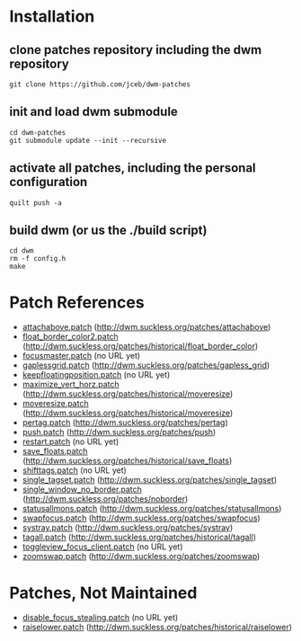 # Installation

## clone patches repository including the dwm repository

    git clone https://github.com/jceb/dwm-patches

## init and load dwm submodule

    cd dwm-patches
    git submodule update --init --recursive

## activate all patches, including the personal configuration

    quilt push -a

## build dwm (or us the ./build script)

    cd dwm
    rm -f config.h
    make

# Patch References

* [attachabove.patch](patches/attachabove.patch)                         (http://dwm.suckless.org/patches/attachabove)
* [float_border_color2.patch](patches/float_border_color2.patch)         (http://dwm.suckless.org/patches/historical/float_border_color)
* [focusmaster.patch](patches/focusmaster.patch)                         (no URL yet)
* [gaplessgrid.patch](patches/gaplessgrid.patch)                         (http://dwm.suckless.org/patches/gapless_grid)
* [keepfloatingposition.patch](patches/keepfloatingposition.patch)       (no URL yet)
* [maximize_vert_horz.patch](patches/maximize_vert_horz.patch)           (http://dwm.suckless.org/patches/historical/moveresize)
* [moveresize.patch](patches/moveresize.patch)                           (http://dwm.suckless.org/patches/historical/moveresize)
* [pertag.patch](patches/pertag.patch)                                   (http://dwm.suckless.org/patches/pertag)
* [push.patch](patches/push.patch)                                       (http://dwm.suckless.org/patches/push)
* [restart.patch](patches/restart.patch)                                 (no URL yet)
* [save_floats.patch](patches/save_floats.patch)                         (http://dwm.suckless.org/patches/historical/save_floats)
* [shifttags.patch](patches/shifttags.patch)                             (no URL yet)
* [single_tagset.patch](patches/single_tagset.patch)                     (http://dwm.suckless.org/patches/single_tagset)
* [single_window_no_border.patch](patches/single_window_no_border.patch) (http://dwm.suckless.org/patches/noborder)
* [statusallmons.patch](patches/statusallmons.patch)                     (http://dwm.suckless.org/patches/statusallmons)
* [swapfocus.patch](patches/swapfocus.patch)                             (http://dwm.suckless.org/patches/swapfocus)
* [systray.patch](patches/systray.patch)                                 (http://dwm.suckless.org/patches/systray)
* [tagall.patch](patches/tagall.patch)                                   (http://dwm.suckless.org/patches/historical/tagall)
* [toggleview_focus_client.patch](patches/toggleview_focus_client.patch) (no URL yet)
* [zoomswap.patch](patches/zoomswap.patch)                               (http://dwm.suckless.org/patches/zoomswap)

# Patches, Not Maintained

* [disable_focus_stealing.patch](patches/disable_focus_stealing.patch)   (no URL yet)
* [raiselower.patch](patches/raiselower.patch)                           (http://dwm.suckless.org/patches/historical/raiselower)
